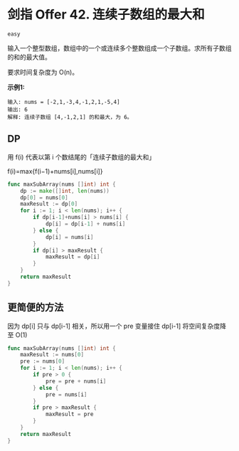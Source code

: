 # 剑指 Offer 42. 连续子数组的最大和

`easy`

输入一个整型数组，数组中的一个或连续多个整数组成一个子数组。求所有子数组的和的最大值。

要求时间复杂度为 O(n)。

**示例1:**

```
输入: nums = [-2,1,-3,4,-1,2,1,-5,4]
输出: 6
解释: 连续子数组 [4,-1,2,1] 的和最大，为 6。
```

## DP

用 f(i) 代表以第 i 个数结尾的「连续子数组的最大和」

f(i)=max{f(i−1)+nums[i],nums[i]}

```go
func maxSubArray(nums []int) int {
	dp := make([]int, len(nums))
	dp[0] = nums[0]
	maxResult := dp[0]
	for i := 1; i < len(nums); i++ {
		if dp[i-1]+nums[i] > nums[i] {
			dp[i] = dp[i-1] + nums[i]
		} else {
			dp[i] = nums[i]
		}
		if dp[i] > maxResult {
			maxResult = dp[i]
		}
	}
	return maxResult
}
```

## 更简便的方法

因为 dp[i] 只与 dp[i-1] 相关，所以用一个 pre 变量接住 dp[i-1] 将空间复杂度降至 O(1)

```go
func maxSubArray(nums []int) int {
	maxResult := nums[0]
	pre := nums[0]
	for i := 1; i < len(nums); i++ {
		if pre > 0 {
			pre = pre + nums[i]
		} else {
			pre = nums[i]
		}
		if pre > maxResult {
			maxResult = pre
		}
	}
	return maxResult
}
```

